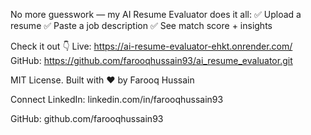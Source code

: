 No more guesswork — my AI Resume Evaluator does it all:
✅ Upload a resume
✅ Paste a job description
✅ See match score + insights

Check it out 👇
Live: https://ai-resume-evaluator-ehkt.onrender.com/
GitHub: https://github.com/farooqhussain93/ai_resume_evaluator.git


MIT License.
Built with ❤️ by Farooq Hussain

Connect
LinkedIn: linkedin.com/in/farooqhussain93

GitHub: github.com/farooqhussain93
